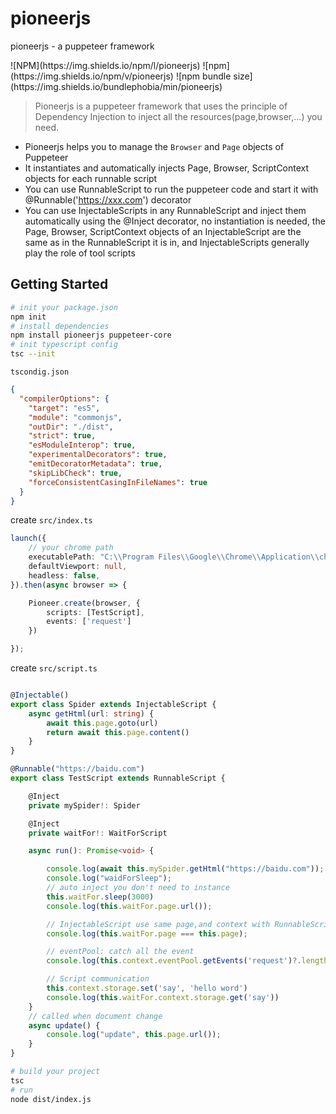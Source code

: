 # pioneerjs
pioneerjs - a puppeteer framework

<a >
![NPM](https://img.shields.io/npm/l/pioneerjs) 
![npm](https://img.shields.io/npm/v/pioneerjs)
![npm bundle size](https://img.shields.io/bundlephobia/min/pioneerjs)
</a>



 >Pioneerjs is a puppeteer framework that uses the principle of Dependency Injection to inject all the resources(page,browser,...) you need.

- Pioneerjs helps you to manage the `Browser` and `Page` objects of Puppeteer
- It instantiates and automatically injects Page, Browser, ScriptContext objects for each runnable script
- You can use RunnableScript to run the puppeteer code and start it with     @Runnable('https://xxx.com') decorator
- You can use InjectableScripts in any RunnableScript and inject them automatically using the @Inject decorator, no instantiation is needed, the Page, Browser, ScriptContext objects of an InjectableScript are the same as in the RunnableScript it is in, and InjectableScripts generally play the role of tool scripts



## Getting Started

```bash
# init your package.json
npm init
# install dependencies
npm install pioneerjs puppeteer-core
# init typescript config
tsc --init
```
`tscondig.json`

```json
{
  "compilerOptions": {
    "target": "es5", 
    "module": "commonjs",
    "outDir": "./dist", 
    "strict": true,
    "esModuleInterop": true, 
    "experimentalDecorators": true,
    "emitDecoratorMetadata": true,
    "skipLibCheck": true,
    "forceConsistentCasingInFileNames": true 
  }
}
```



create  `src/index.ts`

```typescript
launch({
    // your chrome path
    executablePath: "C:\\Program Files\\Google\\Chrome\\Application\\chrome.exe",
    defaultViewport: null,
    headless: false,
}).then(async browser => {

    Pioneer.create(browser, {
        scripts: [TestScript],
        events: ['request']
    })

}); 
```


create `src/script.ts`
```typescript

@Injectable()
export class Spider extends InjectableScript {
    async getHtml(url: string) {
        await this.page.goto(url)
        return await this.page.content()
    }
}

@Runnable("https://baidu.com")
export class TestScript extends RunnableScript {

    @Inject
    private mySpider!: Spider

    @Inject
    private waitFor!: WaitForScript

    async run(): Promise<void> {

        console.log(await this.mySpider.getHtml("https://baidu.com")); // <html>...</html>
        console.log("waidForSleep");
        // auto inject you don't need to instance
        this.waitFor.sleep(3000)
        console.log(this.waitFor.page.url());

        // InjectableScript use same page,and context with RunnableScript
        console.log(this.waitFor.page === this.page);

        // eventPool: catch all the event
        console.log(this.context.eventPool.getEvents('request')?.length)

        // Script communication
        this.context.storage.set('say', 'hello word')
        console.log(this.waitFor.context.storage.get('say'))
    }
    // called when document change
    async update() {
        console.log("update", this.page.url());
    }
}

```

```bash
# build your project
tsc
# run
node dist/index.js
```

